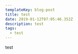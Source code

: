 ```yaml
---
templateKey: blog-post
title: test
date: 2019-01-12T07:05:46.352Z
description: test
tags:
  - test
---
```

test
